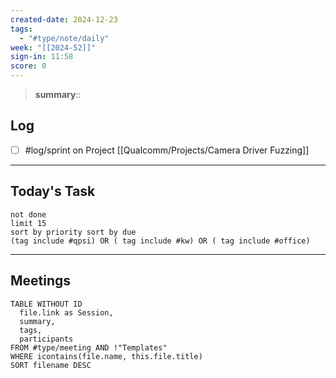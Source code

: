 ```yaml
---
created-date: 2024-12-23
tags:
  - "#type/note/daily"
week: "[[2024-52]]"
sign-in: 11:58
score: 0
---
```


> **summary**:: 

## Log
- [ ] #log/sprint on Project [[Qualcomm/Projects/Camera Driver Fuzzing]]

---

## Today's Task

```tasks
not done
limit 15
sort by priority sort by due
(tag include #qpsi) OR ( tag include #kw) OR ( tag include #office)
```
---

## Meetings

```dataview
TABLE WITHOUT ID
  file.link as Session,
  summary,
  tags,
  participants
FROM #type/meeting AND !"Templates"
WHERE icontains(file.name, this.file.title)
SORT filename DESC
```